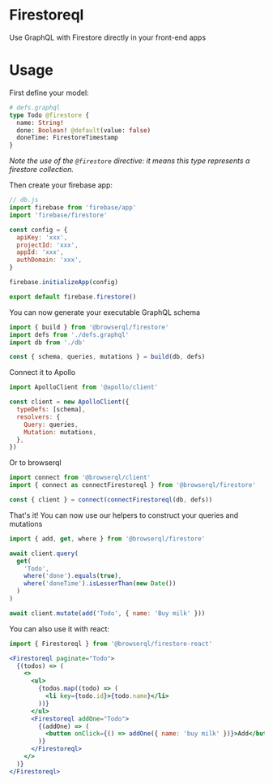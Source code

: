 # Firestoreql

Use GraphQL with Firestore directly in your front-end apps

# Usage

First define your model:

```graphql
# defs.graphql
type Todo @firestore {
  name: String!
  done: Boolean! @default(value: false)
  doneTime: FirestoreTimestamp
}
```

_Note the use of the `@firestore` directive: it means this type represents a firestore collection._

Then create your firebase app:

```javascript
// db.js
import firebase from 'firebase/app'
import 'firebase/firestore'

const config = {
  apiKey: 'xxx',
  projectId: 'xxx',
  appId: 'xxx',
  authDomain: 'xxx',
}

firebase.initializeApp(config)

export default firebase.firestore()
```

You can now generate your executable GraphQL schema

```javascript
import { build } from '@browserql/firestore'
import defs from './defs.graphql'
import db from './db'

const { schema, queries, mutations } = build(db, defs)
```

Connect it to Apollo

```javascript
import ApolloClient from '@apollo/client'

const client = new ApolloClient({
  typeDefs: [schema],
  resolvers: {
    Query: queries,
    Mutation: mutations,
  },
})
```

Or to browserql

```javascript
import connect from '@browserql/client'
import { connect as connectFirestoreql } from '@browserql/firestore'

const { client } = connect(connectFirestoreql(db, defs))
```

That's it! You can now use our helpers to construct your queries and mutations

```javascript
import { add, get, where } from '@browserql/firestore'

await client.query(
  get(
    'Todo',
    where('done').equals(true),
    where('doneTime').isLesserThan(new Date())
  )
)

await client.mutate(add('Todo', { name: 'Buy milk' }))
```

You can also use it with react:

```javascript
import { Firestoreql } from '@browserql/firestore-react'
```

```jsx
<Firestoreql paginate="Todo">
  {(todos) => (
    <>
      <ul>
        {todos.map((todo) => (
          <li key={todo.id}>{todo.name}</li>
        ))}
      </ul>
      <Firestoreql addOne="Todo">
        {(addOne) => (
          <button onClick={() => addOne({ name: 'buy milk' })}>Add</button>
        )}
      </Firestoreql>
    </>
  )}
</Firestoreql>
```
